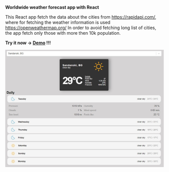 **Worldwide weather forecast app with React**

This React app fetch the data about the cities from https://rapidapi.com/,
where for fetching the weather information is used https://openweathermap.org/
In order to avoid fetching long list of cities, the app fetch only those with more then 10k population.

**Try it now -> [Demo](https://weather.dimitargegov.com) !!!**

![link](https://github.com/MitkoDG/ddg-weather-forecast/blob/main/forecast.jpg)
